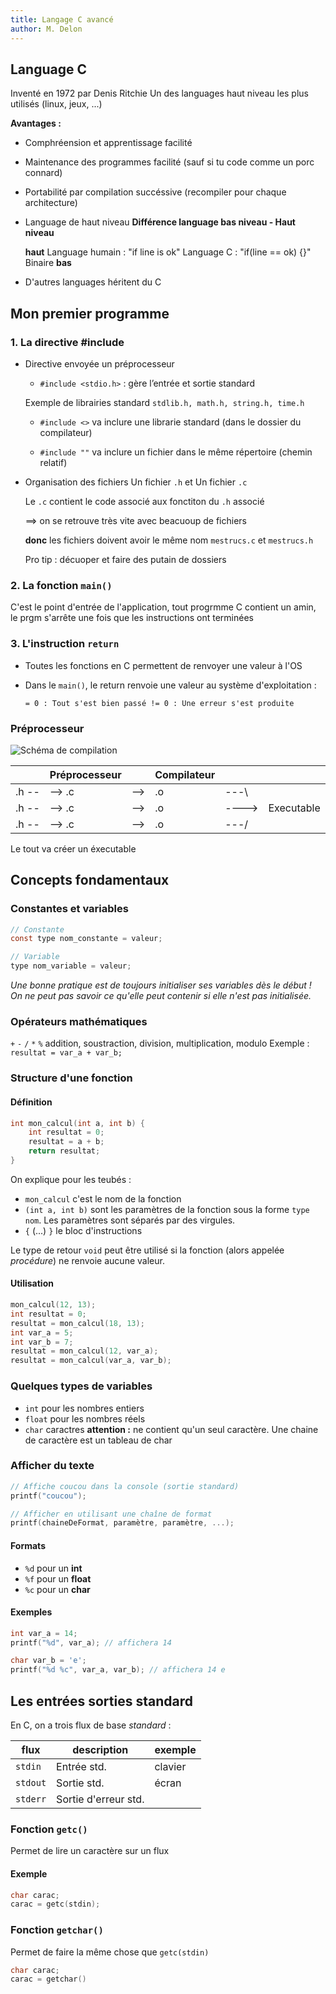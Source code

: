 ```yaml
---
title: Langage C avancé
author: M. Delon
---
```

Language C
----------
Inventé en 1972 par Denis Ritchie Un des languages haut niveau les plus utilisés (linux,
jeux, ...)

**Avantages :**

-   Comphréension et apprentissage facilité
-   Maintenance des programmes facilité (sauf si tu code comme un porc connard)
-   Portabilité par compilation succéssive (recompiler pour chaque architecture)
-   Language de haut niveau
   **Différence language bas niveau - Haut niveau**

    **haut**
    Language humain : "if line is ok"
    Language C : "if(line == ok) {}"
    Binaire
    **bas**
-   D'autres languages héritent du C

Mon premier programme
---------------------

### 1. La directive \#include

-   Directive envoyée un préprocesseur

    -   `#include <stdio.h>` : gère l’entrée et sortie standard

    Exemple de librairies standard `stdlib.h, math.h, string.h, time.h`

    -   `#include <>` va inclure une librarie standard (dans le dossier du
        compilateur)

    -   `#include ""` va inclure un fichier dans le même répertoire (chemin
        relatif)

-   Organisation des fichiers Un fichier `.h` et Un fichier `.c`

    Le `.c` contient le code associé aux fonctiton du `.h` associé

    ==\> on se retrouve très vite avec beacuoup de fichiers

    **donc** les fichiers doivent avoir le même nom `mestrucs.c` et `mestrucs.h`

    Pro tip : décuoper et faire des putain de dossiers

### 2. La fonction `main()`

C'est le point d'entrée de l'application, tout progrmme C contient un amin, le
prgm s'arrête une fois que les instructions ont terminées

### 3. L'instruction `return`

-   Toutes les fonctions en C permettent de renvoyer une valeur à l'OS

-   Dans le `main()`, le return renvoie une valeur au système d'exploitation :

    `= 0 : Tout s'est bien passé != 0 : Une erreur s'est produite`

### Préprocesseur

![Schéma de compilation](http://i.imgur.com/426qZ7e.png)

|       | Préprocesseur |       | Compilateur |         |            |
|-------|---------------|-------|-------------|---------|------------|
| .h -- | \--\> .c      | \--\> | .o          | \---\\  |            |
| .h -- | \--\> .c      | \--\> | .o          | \----\> | Executable |
| .h -- | \--\> .c      | \--\> | .o          | \---/   |            |

Le tout va créer un éxecutable


Concepts fondamentaux
---------------------

### Constantes et variables
```c
// Constante
const type nom_constante = valeur;

// Variable
type nom_variable = valeur;
```

*Une bonne pratique est de toujours initialiser ses variables dès le début !*
*On ne peut pas savoir ce qu'elle peut contenir si elle n'est pas initialisée.*

### Opérateurs mathématiques
`+` `-` `/` `*` `%` addition, soustraction, division, multiplication, modulo
Exemple : `resultat = var_a + var_b;`

### Structure d'une fonction

#### Définition
```c
int mon_calcul(int a, int b) {
	int resultat = 0;
	resultat = a + b;
	return resultat;
}
```
On explique pour les teubés : 
 - `mon_calcul` c'est le nom de la fonction
 - `(int a, int b)` sont les paramètres de la fonction sous la forme `type nom`. Les paramètres sont séparés par des virgules.
 - `{` (...) `}` le bloc d'instructions

Le type de retour `void` peut être utilisé si la fonction (alors appelée *procédure*) ne renvoie aucune valeur.

#### Utilisation
```c
mon_calcul(12, 13);
int resultat = 0;
resultat = mon_calcul(18, 13);
int var_a = 5;
int var_b = 7;
resultat = mon_calcul(12, var_a);
resultat = mon_calcul(var_a, var_b);
```

### Quelques types de variables
 - `int` pour les nombres entiers
 - `float` pour les nombres réels
 - `char` caractres **attention :** ne contient qu'un seul caractère. Une chaine de caractère est un tableau de char

### Afficher du texte
```c
// Affiche coucou dans la console (sortie standard)
printf("coucou");

// Afficher en utilisant une chaîne de format
printf(chaineDeFormat, paramètre, paramètre, ...);
```

#### Formats
 - `%d` pour un **int**
 - `%f` pour un **float**
 - `%c` pour un **char**

#### Exemples
```c
int var_a = 14;
printf("%d", var_a); // affichera 14

char var_b = 'e';
printf("%d %c", var_a, var_b); // affichera 14 e
``` 

Les entrées sorties standard
-----------------
En C, on a trois flux de base *standard* :

| flux | description | exemple |
|------|-------------|----------------|
|`stdin`| Entrée std. | clavier |
|`stdout`| Sortie std. | écran |
|`stderr`| Sortie d'erreur std. |

### Fonction `getc()`

Permet de lire un caractère sur un flux

#### Exemple

```c
char carac;
carac = getc(stdin);
```

### Fonction `getchar()`

Permet de faire la même chose que `getc(stdin)`

```c
char carac;
carac = getchar()
```